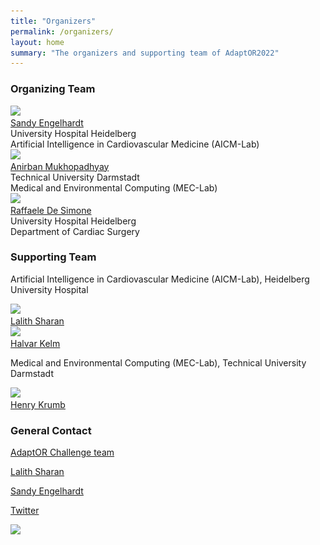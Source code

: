 ```yaml
---
title: "Organizers"
permalink: /organizers/
layout: home
summary: "The organizers and supporting team of AdaptOR2022"
---
```


### <a id="Organizing_Team" class="uncolored_link">Organizing Team</a>

<div class="organizers">
    <div class="organizer">
        <a href="https://www.klinikum.uni-heidelberg.de/chirurgische-klinik-zentrum/herzchirurgie/forschung/ag-artificial-intelligence-in-cardiovascular-medicine">
        <img src="/assets/images/engelhardt.jpg" srcset="/assets/images/engelhardt.jpg 213w, /assets/images/engelhardt-medium.jpg 141w, /assets/images/engelhardt-small.jpg 70w, /assets/images/engelhardt-mini.jpg 21w" sizes="50vw"><br>
        <span class="organizer_name">Sandy Engelhardt</span><br></a>
        University Hospital Heidelberg<br>
        Artificial Intelligence in Cardiovascular Medicine (AICM-Lab)<br>
    </div>
    <div class="organizer">
        <a href="https://sites.google.com/site/geometricanirban/">
        <img src="/assets/images/mukhopadhyay.jpg" srcset="/assets/images/mukhopadhyay.jpg 213w, /assets/images/mukhopadhyay-medium.jpg 141w, /assets/images/mukhopadhyay-small.jpg 70w, /assets/images/mukhopadhyay-mini.jpg 21w" sizes="50vw"><br>
        <span class="organizer_name">Anirban Mukhopadhyay</span><br></a>
        Technical University Darmstadt<br>  
        Medical and Environmental Computing (MEC-Lab)
    </div>
    <div class="organizer">
        <a href="https://www.klinikum.uni-heidelberg.de/chirurgische-klinik-zentrum/herzchirurgie">
        <img src="/assets/images/de_simone.jpg" srcset="/assets/images/de_simone.jpg 213w, /assets/images/de_simone-medium.jpg 141w, /assets/images/de_simone-small.jpg 70w, /assets/images/de_simone-mini.jpg 21w" sizes="50vw"><br>
        <span class="organizer_name">Raffaele De Simone</span><br></a>
        University Hospital Heidelberg<br>  
        Department of Cardiac Surgery
    </div>
</div>

### <a id="Supporting_Team" class="uncolored_link">Supporting Team</a>

Artificial Intelligence in Cardiovascular Medicine (AICM-Lab), Heidelberg University Hospital

<div class="team_members">
    <div class="team_member">
        <a href="https://www.klinikum.uni-heidelberg.de/chirurgische-klinik-zentrum/herzchirurgie/forschung/ag-artificial-intelligence-in-cardiovascular-medicine">
        <img src="/assets/images/lalith_sharan.jpg" srcset="/assets/images/lalith_sharan.jpg 213w, /assets/images/lalith_sharan-medium.jpg 141w, /assets/images/lalith_sharan-small.jpg 70w, /assets/images/lalith_sharan-mini.jpg 21w" sizes="50vw"><br>
        <span class="team_member_name">Lalith Sharan</span></a>
    </div>
    <div class="team_member">
        <a href="https://www.klinikum.uni-heidelberg.de/chirurgische-klinik-zentrum/herzchirurgie/forschung/ag-artificial-intelligence-in-cardiovascular-medicine">
        <img src="/assets/images/halvar_kelm.png" srcset="/assets/images/halvar_kelm.png 213w, /assets/images/halvar_kelm-medium.png 141w, /assets/images/halvar_kelm-small.png 70w, /assets/images/halvar_kelm-mini.png 21w" sizes="50vw"><br>
        <span class="team_member_name">Halvar Kelm</span></a>
    </div>
</div>

Medical and Environmental Computing (MEC-Lab), Technical University Darmstadt

<div class="team_members tud">
    <div class="team_member tud">
        <a href="https://www.informatik.tu-darmstadt.de/gris/forschung_1/medical_computing/index.de.jsp">
        <img src="/assets/images/henry_krumb.jpeg" srcset="/assets/images/henry_krumb.jpeg 200w, /assets/images/henry_krumb-medium.jpeg 132w, /assets/images/henry_krumb-small.jpeg 66w, /assets/images/henry_krumb-mini.jpeg 20w" sizes="50vw"><br>
        <span class="team_member_name tud">Henry Krumb</span></a>
    </div>
</div>

### <a id="General_Contact" class="uncolored_link">General Contact</a>
          
<a href="mailto:adaptor.challenge@gmail.com" rel="nofollow noopener noreferrer"><i class="fas fa-fw fa-envelope-square" aria-hidden="true"></i>AdaptOR Challenge team</a>

<a href="mailto:lalithnag.sharangururaj@med.uni-heidelberg.de" rel="nofollow noopener noreferrer"><i class="fas fa-fw fa-envelope-square" aria-hidden="true"></i>Lalith Sharan</a>

<a href="mailto:Sandy.Engelhardt@med.uni-heidelberg.de" rel="nofollow noopener noreferrer"><i class="fas fa-fw fa-envelope-square" aria-hidden="true"></i>Sandy Engelhardt</a>

<a href="https://twitter.com/AdaptOR2022" rel="nofollow noopener noreferrer"><i class="fab fa-fw fa-twitter-square" aria-hidden="true"></i>Twitter</a>
<br>

<a href="https://informatics4life.org/"><img href="https://informatics4life.org/" src="/assets/images/I4L-Logo.jpg" srcset="/assets/images/I4L-Logo.jpg 1440w, /assets/images/I4L-Logo-medium.jpg 950w, /assets/images/I4L-Logo-small.jpg 475w, /assets/images/I4L-Logo-mini.jpg 144w" sizes="50vw" width="200px"></a><br>
